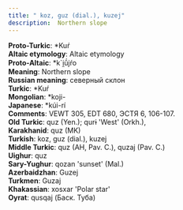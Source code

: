 ```yaml
---
title: " koz, guz (dial.), kuzej"
description:  Northern slope
---
```


<strong>Proto-Turkic</strong>:  *Kuŕ<br>
<strong>Altaic etymology</strong>:  Altaic etymology<br>
<strong> Proto-Altaic</strong>:  *k`i̯ŭ́jŕo<br>
<strong>Meaning</strong>:  Northern slope<br>
<strong>Russian meaning</strong>:  северный склон<br>
<strong>Turkic</strong>:  *Kuŕ<br>
<strong>Mongolian</strong>:  *koji-<br>
<strong>Japanese</strong>:  *kúi-rí<br>
<strong>Comments</strong>:  VEWT 305, EDT 680, ЭСТЯ 6, 106-107.<br>
<strong>Old Turkic</strong>:  quz (Yen.); qurɨ 'West' (Orkh.),<br>
<strong>Karakhanid</strong>:  quz (MK)<br>
<strong>Turkish</strong>:  koz, guz (dial.), kuzej<br>
<strong>Middle Turkic</strong>:  quz (AH, Pav. C.), quzaj (Pav. C.)<br>
<strong>Uighur</strong>:  quz<br>
<strong>Sary-Yughur</strong>:  qozan 'sunset' (Mal.)<br>
<strong>Azerbaidzhan</strong>:  Guzej<br>
<strong>Turkmen</strong>:  Guzaj<br>
<strong>Khakassian</strong>:  xosxar 'Polar star'<br>
<strong>Oyrat</strong>:  qusqaj (Баск. Туба)<br>


